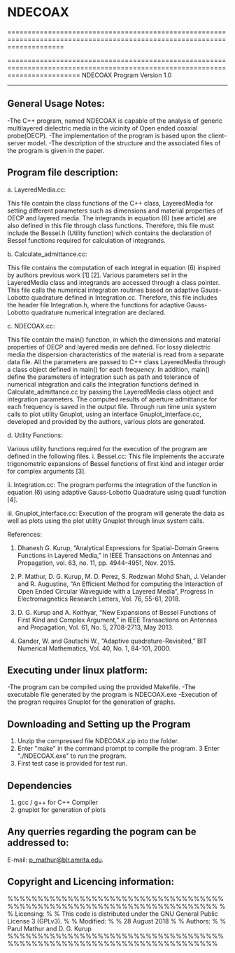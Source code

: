# NDECOAX
========================================================================================================================== 

============================================================================================================================== 
				NDECOAX Program Version 1.0 

-------------------------------------------------------------------------------------------------------------------------- 
General Usage Notes: 
-------------------- 
-The C++ program, named  NDECOAX is capable of the analysis of generic multilayered dielectric media in the vicinity of Open ended coaxial probe(OECP). 
-The implementation of the program is based upon the client-server model. 
-The description of the structure and the associated files of the program is given in the paper. 

Program file description: 
------------------------- 
a. LayeredMedia.cc: 

This file contain the class functions of the C++ class, LayeredMedia for setting different parameters such as dimensions and material properties of OECP and layered media. The integrands in equation (6) (see article) are also defined in this file through class functions. Therefore, this file must include the Bessel.h (Utility function) which contains the declaration of Bessel functions required for calculation of integrands. 

b. Calculate_admittance.cc: 

This file contains the computation of each integral in equation (6) inspired by authors previous work [1] [2]. Various parameters set in the    LayeredMedia class and integrands are accessed through a class pointer. This file calls the numerical integration routines based on adaptive Gauss-Lobotto quadrature defined in Integration.cc. Therefore, this file includes the header file Integration.h, where the functions for adaptive Gauss-Lobotto quadrature numerical integration  are declared. 

c. NDECOAX.cc: 

This file contain the main() function, in which the dimensions and material properties of OECP and layered media are defined. For lossy dielectric media the dispersion characteristics of the material is read from a separate data file. All the parameters are passed to C++ class  LayeredMedia through a class object defined in main() for each frequency. In addition, main() define the parameters of integration such as path and tolerance of numerical integration and calls the integration functions defined in Calculate_admittance.cc by passing the LayeredMedia class object and integration parameters. The computed results of aperture admittance for each frequency is saved in the output file. Through run time unix system calls to plot utility Gnuplot, using an interface  Gnuplot_interface.cc, developed and provided by the authors, various plots are generated. 

d. Utility Functions: 

Various utility functions required for the execution of the program are defined in the following files. 
 i. Bessel.cc: 
	This file implements the accurate trigonometric expansions of Bessel functions of first kind and integer order for complex 
	arguments [3]. 

 ii. Integration.cc: 
	The program performs the integration of the function in equation (6) using  adaptive Gauss-Lobotto Quadrature using quadl function [4]. 

 iii. Gnuplot_interface.cc: 
	Execution of the program will generate the data as well as plots using the plot utility Gnuplot through linux system calls. 

References: 

1. Dhanesh G. Kurup, ”Analytical Expressions for Spatial-Domain Greens Functions in Layered Media,” in IEEE Transactions on Antennas and Propagation, vol. 63, no. 11, pp. 4944-4951, Nov. 2015. 

2. P. Mathur, D. G. Kurup, M. D. Perez, S. Redzwan Mohd Shah, J. Velander and R. Augustine, “An Efficient Method for computing the 
Interaction of Open Ended Circular Waveguide with a Layered Media”, Progress In Electromagnetics Research Letters, Vol. 76, 55-61, 2018. 

3. D. G. Kurup and A. Koithyar, “New Expansions of Bessel Functions of First Kind and Complex Argument,” in IEEE Transactions on Antennas 
and Propagation, Vol. 61, No. 5, 2708-2713, May 2013. 

4. Gander, W. and Gautschi W., “Adaptive quadrature-Revisited,” BIT Numerical Mathematics, Vol. 40, No. 1, 84-101, 2000. 

Executing under linux platform: 
------------------------------- 
-The program can be compiled using the provided Makefile. 
-The executable file generated by the program is NDECOAX.exe 
-Execution of the progran requires Gnuplot for the generation of graphs. 


Downloading and Setting up the Program 
---------------------------------------- 
1. Unzip the compressed file NDECOAX.zip into the folder. 
2. Enter "make" in the command prompt to compile the program. 
3  Enter "./NDECOAX.exe" to run the program. 
4. First test case is provided for test run. 


Dependencies 
------------ 
1. gcc /  g++ for C++ Compiler 
2. gnuplot for generation of plots 




Any querries regarding the pogram can be addressed to: 
------------------------------------------------------ 
E-mail: p_mathur@blr.amrita.edu. 



Copyright and Licencing information: 
------------------------------------ 

%%%%%%%%%%%%%%%%%%%%%%%%%%%%%%%%%%%%%%%%%%%%%%%%%%%%%%%%%%%%%%%%%%%%%%% 
% 
%  Licensing: 
% 
%    This code is distributed under the GNU General Public License 3 (GPLv3). 
% 
%  Modified: 
% 
%   28 August 2018 
% 
%  Authors: 
% 
%   Parul Mathur and D. G. Kurup 
%%%%%%%%%%%%%%%%%%%%%%%%%%%%%%%%%%%%%%%%%%%%%%%%%%%%%%%%%%%%%%%%%%%%%%% 




